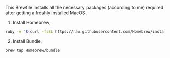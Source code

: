 This Brewfile installs all the necessary packages (according to me) required after getting a freshly installed MacOS.

1. Install Homebrew;
  ```bash
  ruby -e "$(curl -fsSL https://raw.githubusercontent.com/Homebrew/install/master/install)"
  ```
  
2. Install Bundle;
  ```bash
  brew tap Homebrew/bundle
  ```
